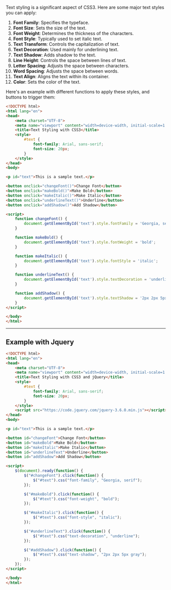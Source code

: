 Text styling is a significant aspect of CSS3. Here are some major text styles you can apply:

1. **Font Family**: Specifies the typeface.
2. **Font Size**: Sets the size of the text.
3. **Font Weight**: Determines the thickness of the characters.
4. **Font Style**: Typically used to set italic text.
5. **Text Transform**: Controls the capitalization of text.
6. **Text Decoration**: Used mainly for underlining text.
7. **Text Shadow**: Adds shadow to the text.
8. **Line Height**: Controls the space between lines of text.
9. **Letter Spacing**: Adjusts the space between characters.
10. **Word Spacing**: Adjusts the space between words.
11. **Text Align**: Aligns the text within its container.
12. **Color**: Sets the color of the text.

Here's an example with different functions to apply these styles, and buttons to trigger them:

```html
<!DOCTYPE html>
<html lang="en">
<head>
    <meta charset="UTF-8">
    <meta name="viewport" content="width=device-width, initial-scale=1.0">
    <title>Text Styling with CSS3</title>
    <style>
        #text {
            font-family: Arial, sans-serif;
            font-size: 20px;
        }
    </style>
</head>
<body>

<p id="text">This is a sample text.</p>

<button onclick="changeFont()">Change Font</button>
<button onclick="makeBold()">Make Bold</button>
<button onclick="makeItalic()">Make Italic</button>
<button onclick="underlineText()">Underline</button>
<button onclick="addShadow()">Add Shadow</button>

<script>
    function changeFont() {
        document.getElementById('text').style.fontFamily = 'Georgia, serif';
    }

    function makeBold() {
        document.getElementById('text').style.fontWeight = 'bold';
    }

    function makeItalic() {
        document.getElementById('text').style.fontStyle = 'italic';
    }

    function underlineText() {
        document.getElementById('text').style.textDecoration = 'underline';
    }

    function addShadow() {
        document.getElementById('text').style.textShadow = '2px 2px 5px gray';
    }
</script>

</body>
</html>
```

------------

## Example with Jquery

```html
<!DOCTYPE html>
<html lang="en">
<head>
    <meta charset="UTF-8">
    <meta name="viewport" content="width=device-width, initial-scale=1.0">
    <title>Text Styling with CSS3 and jQuery</title>
    <style>
        #text {
            font-family: Arial, sans-serif;
            font-size: 20px;
        }
    </style>
    <script src="https://code.jquery.com/jquery-3.6.0.min.js"></script>
</head>
<body>

<p id="text">This is a sample text.</p>

<button id="changeFont">Change Font</button>
<button id="makeBold">Make Bold</button>
<button id="makeItalic">Make Italic</button>
<button id="underlineText">Underline</button>
<button id="addShadow">Add Shadow</button>

<script>
    $(document).ready(function() {
        $("#changeFont").click(function() {
            $("#text").css("font-family", "Georgia, serif");
        });

        $("#makeBold").click(function() {
            $("#text").css("font-weight", "bold");
        });

        $("#makeItalic").click(function() {
            $("#text").css("font-style", "italic");
        });

        $("#underlineText").click(function() {
            $("#text").css("text-decoration", "underline");
        });

        $("#addShadow").click(function() {
            $("#text").css("text-shadow", "2px 2px 5px gray");
        });
    });
</script>

</body>
</html>

```


